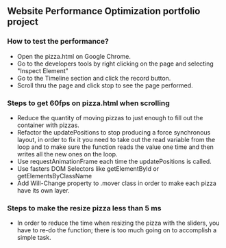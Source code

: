 ## Website Performance Optimization portfolio project

### How to test the performance?

- Open the pizza.html on Google Chrome.
- Go to the developers tools by right clicking on the page and selecting "Inspect Element"
- Go to the Timeline section and click the record button.
- Scroll thru the page and click stop to see the page performed.

### Steps to get 60fps on pizza.html when scrolling

- Reduce the quantity of moving pizzas to just enough to fill out the container with pizzas.
- Refactor the updatePositions to stop producing a force synchronous layout, in order to fix it you need to take out the read variable from the loop and to make sure the function reads the value one time and then writes all the new ones on the loop.
- Use requestAnimationFrame each time the updatePositions is called.
- Use fasters DOM Selectors like getElementById or getElementsByClassName
- Add Will-Change property to .mover class in order to make each pizza have its own layer. 

### Steps to make the resize pizza less than 5 ms

- In order to reduce the time when resizing the pizza with the sliders, you have to re-do the function; there is too much going on to accomplish a simple task.
